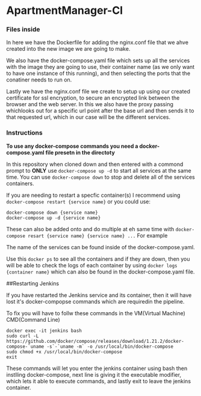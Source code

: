 # ApartmentManager-CI

### Files inside

In here we have the Dockerfile for adding the nginx.conf file that we ahve created into the new image we are going to make.

We also have the docker-compose.yaml file which sets up all the services with the image they are going to use, their container name (as we only want to have one instance of this running), and then selecting the ports that the conatiner needs to run on.

Lastly we have the nginx.conf file we create to setup up using our created certificate for ssl encryption, to secure an encrypted link between the browser and the web server. In this we also have the proxy passing whichlooks out for a specific url point after the base url and then sends it to that requested url, which in our case will be the different services. 

### Instructions
**To use any docker-compose commands you need a docker-compose.yaml file presetn in the directoty**

In this repository when cloned down and then entered with a commond prompt to **ONLY** use `docker-compose up -d` to start all services at the same time. You can use `docker-compose down` to stop and delete all of the services containers.

If you are needing to restart a specfic container(s) I recommend using `docker-compose restart {service name}` or you could use:
```
docker-compose down {service name}
docker-compose up -d {service name}
```

These can also be added onto and do multiple at eh same time with 
`docker-compose resart {service name} {service name} ...` 
For example

The name of the services can be found inside of the docker-compose.yaml.

Use this `docker ps` to see all the containers and if they are down, then you will be able to check the logs of each container by using `docker logs {container name}` which can also be found in the docker-compose.yaml file.

##Restarting Jenkins

If you have restarted the Jenkins service and its container, then it will have lost it's docker-compopse commands which are requiredin the pipeline.

To fix you will have to follw these commands in the VM(Virtual Machine) CMD(Command Line)
```
docker exec -it jenkins bash
sudo curl -L https://github.com/docker/compose/releases/download/1.21.2/docker-compose-`uname -s`-`uname -m` -o /usr/local/bin/docker-compose
sudo chmod +x /usr/local/bin/docker-compose
exit
```
These commands will let you enter the jenkins container using bash then instlling docker-compose, next line is giving it the executable modifier, which lets it able to execute commands, and lastly exit to leave the jenkins container. 
